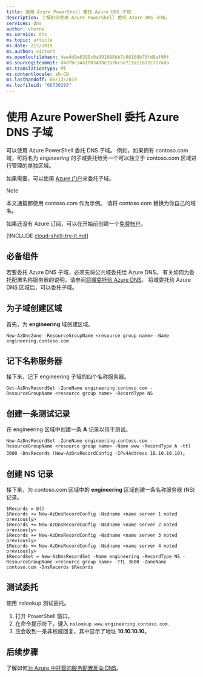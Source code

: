 ```yaml
---
title: 使用 Azure PowerShell 委托 Azure DNS 子域
description: 了解如何使用 Azure PowerShell 委托 Azure DNS 子域。
services: dns
author: vhorne
ms.service: dns
ms.topic: article
ms.date: 2/7/2019
ms.author: victorh
ms.openlocfilehash: 4ee4d9e6390c9a091096bb7c06160b76fd8af90f
ms.sourcegitcommit: d4dfbc34a1f03488e1b7bc5e711a11b72c717ada
ms.translationtype: MT
ms.contentlocale: zh-CN
ms.lasthandoff: 06/13/2019
ms.locfileid: "66730293"
---
```

# <a name="delegate-an-azure-dns-subdomain-using-azure-powershell"></a>使用 Azure PowerShell 委托 Azure DNS 子域

可以使用 Azure PowerShell 委托 DNS 子域。 例如，如果拥有 contoso.com 域，可将名为 *engineering* 的子域委托给另一个可以独立于 contoso.com 区域进行管理的单独区域。

如果需要，可以使用 [Azure 门户](delegate-subdomain.md)来委托子域。

> [!NOTE]
> 本文通篇都使用 contoso.com 作为示例。 请将 contoso.com 替换为你自己的域名。

如果还没有 Azure 订阅，可以在开始前创建一个[免费帐户](https://azure.microsoft.com/free/?WT.mc_id=A261C142F)。

[!INCLUDE [cloud-shell-try-it.md](../../includes/cloud-shell-try-it.md)]

## <a name="prerequisites"></a>必备组件

若要委托 Azure DNS 子域，必须先将公共域委托给 Azure DNS。 有关如何为委托配置名称服务器的说明，请参阅[将域委托给 Azure DNS](./dns-delegate-domain-azure-dns.md)。 将域委托给 Azure DNS 区域后，可以委托子域。

## <a name="create-a-zone-for-your-subdomain"></a>为子域创建区域

首先，为 **engineering** 域创建区域。

`New-AzDnsZone -ResourceGroupName <resource group name> -Name engineering.contoso.com`

## <a name="note-the-name-servers"></a>记下名称服务器

接下来，记下 engineering 子域的四个名称服务器。

`Get-AzDnsRecordSet -ZoneName engineering.contoso.com -ResourceGroupName <resource group name> -RecordType NS`

## <a name="create-a-test-record"></a>创建一条测试记录

在 engineering 区域中创建一条 **A** 记录以用于测试。

   `New-AzDnsRecordSet -ZoneName engineering.contoso.com -ResourceGroupName <resource group name> -Name www -RecordType A -ttl 3600 -DnsRecords (New-AzDnsRecordConfig -IPv4Address 10.10.10.10)`。

## <a name="create-an-ns-record"></a>创建 NS 记录

接下来，为 contoso.com 区域中的 **engineering** 区域创建一条名称服务器 (NS) 记录。

```azurepowershell
$Records = @()
$Records += New-AzDnsRecordConfig -Nsdname <name server 1 noted previously>
$Records += New-AzDnsRecordConfig -Nsdname <name server 2 noted previously>
$Records += New-AzDnsRecordConfig -Nsdname <name server 3 noted previously>
$Records += New-AzDnsRecordConfig -Nsdname <name server 4 noted previously>
$RecordSet = New-AzDnsRecordSet -Name engineering -RecordType NS -ResourceGroupName <resource group name> -TTL 3600 -ZoneName contoso.com -DnsRecords $Records
```

## <a name="test-the-delegation"></a>测试委托

使用 nslookup 测试委托。

1. 打开 PowerShell 窗口。
2. 在命令提示符下，键入 `nslookup www.engineering.contoso.com.`
3. 应会收到一条非权威回复，其中显示了地址 **10.10.10.10**。

## <a name="next-steps"></a>后续步骤

了解如何[为 Azure 中托管的服务配置反向 DNS](dns-reverse-dns-for-azure-services.md)。